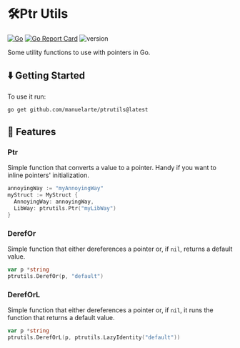 # 🛠️Ptr Utils

[![Go](https://github.com/manuelarte/ptrutils/actions/workflows/go.yml/badge.svg)](https://github.com/manuelarte/ptrutils/actions/workflows/go.yml)
[![Go Report Card](https://goreportcard.com/badge/github.com/manuelarte/ptrutils)](https://goreportcard.com/report/github.com/manuelarte/ptrutils)
![version](https://img.shields.io/github/v/release/manuelarte/ptrutils)

Some utility functions to use with pointers in Go.

## ⬇️  Getting Started

To use it run:

```bash
go get github.com/manuelarte/ptrutils@latest
```

## 🚀 Features

### Ptr

Simple function that converts a value to a pointer. Handy if you want to inline pointers' initialization.

```go
annoyingWay := "myAnnoyingWay"
myStruct := MyStruct {
  AnnoyingWay: annoyingWay,
  LibWay: ptrutils.Ptr("myLibWay")
}
```

### DerefOr

Simple function that either dereferences a pointer or, if `nil`, returns a default value.

```go
var p *string
ptrutils.DerefOr(p, "default")
```

### DerefOrL

Simple function that either dereferences a pointer or, if `nil`, it runs the function that returns a default value.

```go
var p *string
ptrutils.DerefOrL(p, ptrutils.LazyIdentity("default"))
```
